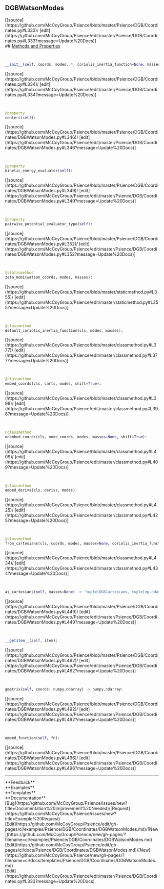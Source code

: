 ## <a id="Psience.DGB.Coordinates.DGBWatsonModes">DGBWatsonModes</a> 

<div class="docs-source-link" markdown="1">
[[source](https://github.com/McCoyGroup/Psience/blob/master/Psience/DGB/Coordinates.py#L333)/
[edit](https://github.com/McCoyGroup/Psience/edit/master/Psience/DGB/Coordinates.py#L333?message=Update%20Docs)]
</div>









<div class="collapsible-section">
 <div class="collapsible-section collapsible-section-header" markdown="1">
## <a class="collapse-link" data-toggle="collapse" href="#methods" markdown="1"> Methods and Properties</a> <a class="float-right" data-toggle="collapse" href="#methods"><i class="fa fa-chevron-down"></i></a>
 </div>
 <div class="collapsible-section collapsible-section-body collapse show" id="methods" markdown="1">
 
<a id="Psience.DGB.Coordinates.DGBWatsonModes.__init__" class="docs-object-method">&nbsp;</a> 
```python
__init__(self, coords, modes, *, coriolis_inertia_function=None, masses=None, subselection=None): 
```
<div class="docs-source-link" markdown="1">
[[source](https://github.com/McCoyGroup/Psience/blob/master/Psience/DGB/Coordinates.py#L334)/
[edit](https://github.com/McCoyGroup/Psience/edit/master/Psience/DGB/Coordinates.py#L334?message=Update%20Docs)]
</div>


<a id="Psience.DGB.Coordinates.DGBWatsonModes.centers" class="docs-object-method">&nbsp;</a> 
```python
@property
centers(self): 
```
<div class="docs-source-link" markdown="1">
[[source](https://github.com/McCoyGroup/Psience/blob/master/Psience/DGB/Coordinates/DGBWatsonModes.py#L346)/
[edit](https://github.com/McCoyGroup/Psience/edit/master/Psience/DGB/Coordinates/DGBWatsonModes.py#L346?message=Update%20Docs)]
</div>


<a id="Psience.DGB.Coordinates.DGBWatsonModes.kinetic_energy_evaluator" class="docs-object-method">&nbsp;</a> 
```python
@property
kinetic_energy_evaluator(self): 
```
<div class="docs-source-link" markdown="1">
[[source](https://github.com/McCoyGroup/Psience/blob/master/Psience/DGB/Coordinates/DGBWatsonModes.py#L349)/
[edit](https://github.com/McCoyGroup/Psience/edit/master/Psience/DGB/Coordinates/DGBWatsonModes.py#L349?message=Update%20Docs)]
</div>


<a id="Psience.DGB.Coordinates.DGBWatsonModes.pairwise_potential_evaluator_type" class="docs-object-method">&nbsp;</a> 
```python
@property
pairwise_potential_evaluator_type(self): 
```
<div class="docs-source-link" markdown="1">
[[source](https://github.com/McCoyGroup/Psience/blob/master/Psience/DGB/Coordinates/DGBWatsonModes.py#L352)/
[edit](https://github.com/McCoyGroup/Psience/edit/master/Psience/DGB/Coordinates/DGBWatsonModes.py#L352?message=Update%20Docs)]
</div>


<a id="Psience.DGB.Coordinates.DGBWatsonModes.zeta_momi" class="docs-object-method">&nbsp;</a> 
```python
@staticmethod
zeta_momi(watson_coords, modes, masses): 
```
<div class="docs-source-link" markdown="1">
[[source](https://github.com/McCoyGroup/Psience/blob/master/staticmethod.py#L355)/
[edit](https://github.com/McCoyGroup/Psience/edit/master/staticmethod.py#L355?message=Update%20Docs)]
</div>


<a id="Psience.DGB.Coordinates.DGBWatsonModes.default_coriolis_inertia_function" class="docs-object-method">&nbsp;</a> 
```python
@classmethod
default_coriolis_inertia_function(cls, modes, masses): 
```
<div class="docs-source-link" markdown="1">
[[source](https://github.com/McCoyGroup/Psience/blob/master/classmethod.py#L377)/
[edit](https://github.com/McCoyGroup/Psience/edit/master/classmethod.py#L377?message=Update%20Docs)]
</div>


<a id="Psience.DGB.Coordinates.DGBWatsonModes.embed_coords" class="docs-object-method">&nbsp;</a> 
```python
@classmethod
embed_coords(cls, carts, modes, shift=True): 
```
<div class="docs-source-link" markdown="1">
[[source](https://github.com/McCoyGroup/Psience/blob/master/classmethod.py#L398)/
[edit](https://github.com/McCoyGroup/Psience/edit/master/classmethod.py#L398?message=Update%20Docs)]
</div>


<a id="Psience.DGB.Coordinates.DGBWatsonModes.unembed_coords" class="docs-object-method">&nbsp;</a> 
```python
@classmethod
unembed_coords(cls, mode_coords, modes, masses=None, shift=True): 
```
<div class="docs-source-link" markdown="1">
[[source](https://github.com/McCoyGroup/Psience/blob/master/classmethod.py#L409)/
[edit](https://github.com/McCoyGroup/Psience/edit/master/classmethod.py#L409?message=Update%20Docs)]
</div>


<a id="Psience.DGB.Coordinates.DGBWatsonModes.embed_derivs" class="docs-object-method">&nbsp;</a> 
```python
@classmethod
embed_derivs(cls, derivs, modes): 
```
<div class="docs-source-link" markdown="1">
[[source](https://github.com/McCoyGroup/Psience/blob/master/classmethod.py#L425)/
[edit](https://github.com/McCoyGroup/Psience/edit/master/classmethod.py#L425?message=Update%20Docs)]
</div>


<a id="Psience.DGB.Coordinates.DGBWatsonModes.from_cartesians" class="docs-object-method">&nbsp;</a> 
```python
@classmethod
from_cartesians(cls, coords, modes, masses=None, coriolis_inertia_function=None): 
```
<div class="docs-source-link" markdown="1">
[[source](https://github.com/McCoyGroup/Psience/blob/master/classmethod.py#L434)/
[edit](https://github.com/McCoyGroup/Psience/edit/master/classmethod.py#L434?message=Update%20Docs)]
</div>


<a id="Psience.DGB.Coordinates.DGBWatsonModes.as_cartesians" class="docs-object-method">&nbsp;</a> 
```python
as_cartesians(self, masses=None) -> 'tuple[DGBCartesians, tuple[np.ndarray, np.ndarray]]': 
```
<div class="docs-source-link" markdown="1">
[[source](https://github.com/McCoyGroup/Psience/blob/master/Psience/DGB/Coordinates/DGBWatsonModes.py#L449)/
[edit](https://github.com/McCoyGroup/Psience/edit/master/Psience/DGB/Coordinates/DGBWatsonModes.py#L449?message=Update%20Docs)]
</div>


<a id="Psience.DGB.Coordinates.DGBWatsonModes.__getitem__" class="docs-object-method">&nbsp;</a> 
```python
__getitem__(self, item): 
```
<div class="docs-source-link" markdown="1">
[[source](https://github.com/McCoyGroup/Psience/blob/master/Psience/DGB/Coordinates/DGBWatsonModes.py#L462)/
[edit](https://github.com/McCoyGroup/Psience/edit/master/Psience/DGB/Coordinates/DGBWatsonModes.py#L462?message=Update%20Docs)]
</div>


<a id="Psience.DGB.Coordinates.DGBWatsonModes.gmatrix" class="docs-object-method">&nbsp;</a> 
```python
gmatrix(self, coords: numpy.ndarray) -> numpy.ndarray: 
```
<div class="docs-source-link" markdown="1">
[[source](https://github.com/McCoyGroup/Psience/blob/master/Psience/DGB/Coordinates/DGBWatsonModes.py#L492)/
[edit](https://github.com/McCoyGroup/Psience/edit/master/Psience/DGB/Coordinates/DGBWatsonModes.py#L492?message=Update%20Docs)]
</div>


<a id="Psience.DGB.Coordinates.DGBWatsonModes.embed_function" class="docs-object-method">&nbsp;</a> 
```python
embed_function(self, fn): 
```
<div class="docs-source-link" markdown="1">
[[source](https://github.com/McCoyGroup/Psience/blob/master/Psience/DGB/Coordinates/DGBWatsonModes.py#L496)/
[edit](https://github.com/McCoyGroup/Psience/edit/master/Psience/DGB/Coordinates/DGBWatsonModes.py#L496?message=Update%20Docs)]
</div>
 </div>
</div>












---


<div markdown="1" class="text-secondary">
<div class="container">
  <div class="row">
   <div class="col" markdown="1">
**Feedback**   
</div>
   <div class="col" markdown="1">
**Examples**   
</div>
   <div class="col" markdown="1">
**Templates**   
</div>
   <div class="col" markdown="1">
**Documentation**   
</div>
   <div class="col" markdown="1">
   
</div>
   <div class="col" markdown="1">
   
</div>
   <div class="col" markdown="1">
   
</div>
</div>
  <div class="row">
   <div class="col" markdown="1">
[Bug](https://github.com/McCoyGroup/Psience/issues/new?title=Documentation%20Improvement%20Needed)/[Request](https://github.com/McCoyGroup/Psience/issues/new?title=Example%20Request)   
</div>
   <div class="col" markdown="1">
[Edit](https://github.com/McCoyGroup/Psience/edit/gh-pages/ci/examples/Psience/DGB/Coordinates/DGBWatsonModes.md)/[New](https://github.com/McCoyGroup/Psience/new/gh-pages/?filename=ci/examples/Psience/DGB/Coordinates/DGBWatsonModes.md)   
</div>
   <div class="col" markdown="1">
[Edit](https://github.com/McCoyGroup/Psience/edit/gh-pages/ci/docs/Psience/DGB/Coordinates/DGBWatsonModes.md)/[New](https://github.com/McCoyGroup/Psience/new/gh-pages/?filename=ci/docs/templates/Psience/DGB/Coordinates/DGBWatsonModes.md)   
</div>
   <div class="col" markdown="1">
[Edit](https://github.com/McCoyGroup/Psience/edit/master/Psience/DGB/Coordinates.py#L333?message=Update%20Docs)   
</div>
   <div class="col" markdown="1">
   
</div>
   <div class="col" markdown="1">
   
</div>
   <div class="col" markdown="1">
   
</div>
</div>
</div>
</div>